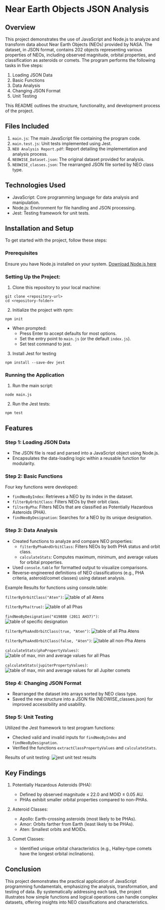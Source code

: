 # Near Earth Objects JSON Analysis

## Overview
This project demonstrates the use of JavaScript and Node.js to analyze and transform data about Near Earth Objects (NEOs) provided by NASA. The dataset, in JSON format, contains 202 objects representing various properties of NEOs, including observed magnitude, orbital properties, and classification as asteroids or comets. The program performs the following tasks in five steps:

1. Loading JSON Data
2. Basic Functions
3. Data Analysis
4. Changing JSON Format
5. Unit Testing

This README outlines the structure, functionality, and development process of the project.

## Files Included
1. `main.js`: The main JavaScript file containing the program code.
2. `main.test.js`: Unit tests implemented using Jest.
3. `NEO Analysis Report.pdf`: Report detailing the implementation and analysis process.
4. `NEOWISE_Dataset.json`: The original dataset provided for analysis.
5. `NEOWISE_classes.json`: The rearranged JSON file sorted by NEO class type.

## Technologies Used
- JavaScript: Core programming language for data analysis and manipulation.
- Node.js: Environment for file handling and JSON processing.
- Jest: Testing framework for unit tests.

## Installation and Setup
To get started with the project, follow these steps:

### Prerequisites
Ensure you have Node.js installed on your system. [Download Node.js here](https://nodejs.org/en)

### Setting Up the Project:
1. Clone this repository to your local machine:
```base
git clone <repository-url>
cd <repository-folder>
```
2. Initialize the project with npm:
```
npm init
```
- When prompted:
    - Press Enter to accept defaults for most options.
    - Set the entry point to `main.js` (or the default `index.js`).
    - Set test command to jest.
3. Install Jest for testing
```
npm install --save-dev jest
```

### Running the Application
1. Run the main script:
```
node main.js
```
2. Run the Jest tests:
```
npm test
```

## Features
### Step 1: Loading JSON Data
- The JSON file is read and parsed into a JavaScript object using Node.js.
- Encapsulates the data-loading logic within a reusable function for modularity.

### Step 2: Basic Functions
Four key functions were developed:
- `findNeoByIndex`: Retrieves a NEO by its index in the dataset.
- `filterByOrbitClass`: Filters NEOs by their orbit class.
- `filterByPha`: Filters NEOs that are classified as Potentially Hazardous Asteroids (PHA).
- `findNeoByDesignation`: Searches for a NEO by its unique designation.

### Step 3: Data Analysis
- Created functions to analyze and compare NEO properties:
    - `filterByPhaAndOrbitClass`: Filters NEOs by both PHA status and orbit class.
    - `calculateStats`: Computes maximum, minimum, and average values for orbital properties.
- Used `console.table` for formatted output to visualize comparisons.
- Reverse-engineered definitions of NEO classifications (e.g., PHA criteria, asteroid/comet classes) using dataset analysis.

Example Results for functions using console.table:

`filterByOrbitClass("Aten")`:
![table of all Atens](./images/filterByOrbitClass("Aten").png)

`filterByPha(true)`:
![table of all Phas](./images/phaNeos.png)

`findNeoByDesignation("419880 (2011 AH37)")`:
![table of specific designation](./images/findNeoByDesignation("419880%20(2011%20AH37)").png)

`filterByPhaAndOrbitClass(true, "Aten")`:
![table of all Pha Atens](./images/filterByPhaAndOrbitClass(true,%20"Aten").png)

`filterByPhaAndOrbitClass(false, "Aten")`:
![table all non-Pha Atens](./images/filterByPhaAndOrbitClass(false,%20"Aten").png)

`calculateStats(phaPropertyValues)`:
![table of max, min and average values for all Phas](./images/calculateStats(phaPropertyValues).png)

`calculateStats(jupiterPropertyValues)`:
![table of max, min and average values for all Jupiter comets](./images/calculateStats(jupiterPropertyValues).png)

### Step 4: Changing JSON Format
- Rearranged the dataset into arrays sorted by NEO class type.
- Saved the new structure into a JSON file (NEOWISE_classes.json) for improved accessibility and usability.

### Step 5: Unit Testing
Utilized the Jest framework to test program functions:
- Checked valid and invalid inputs for `findNeoByIndex` and `findNeoByDesignation`.
- Verified the functions `extractClassPropertyValues` and `calculateStats`.

Results of unit testing:
![jest unit test results](./images/test_results.png)

## Key Findings
1. Potentially Hazardous Asteroids (PHA):
    - Defined by observed magnitude ≤ 22.0 and MOID ≤ 0.05 AU.
    - PHAs exhibit smaller orbital properties compared to non-PHAs.

2. Asteroid Classes:
    - Apollo: Earth-crossing asteroids (most likely to be PHAs).
    - Amor: Orbits farther from Earth (least likely to be PHAs).
    - Aten: Smallest orbits and MOIDs.

3. Comet Classes:
    - Identified unique orbital characteristics (e.g., Halley-type comets have the longest orbital inclinations).

## Conclusion
This project demonstrates the practical application of JavaScript programming fundamentals, emphasizing the analysis, transformation, and testing of data. By systematically addressing each task, the project illustrates how simple functions and logical operations can handle complex datasets, offering insights into NEO classifications and characteristics.
